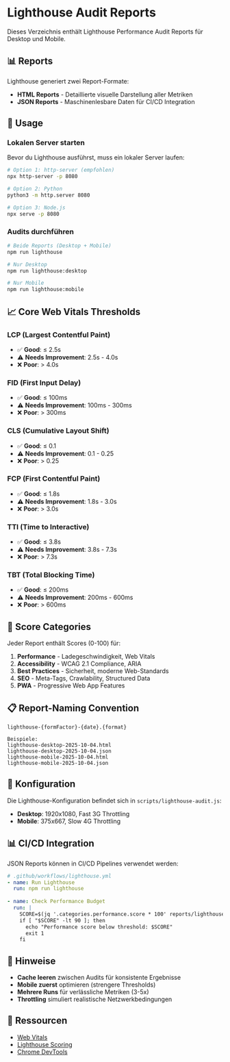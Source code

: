 # Lighthouse Audit Reports

Dieses Verzeichnis enthält Lighthouse Performance Audit Reports für Desktop und Mobile.

## 📊 Reports

Lighthouse generiert zwei Report-Formate:

- **HTML Reports** - Detaillierte visuelle Darstellung aller Metriken
- **JSON Reports** - Maschinenlesbare Daten für CI/CD Integration

## 🚀 Usage

### Lokalen Server starten

Bevor du Lighthouse ausführst, muss ein lokaler Server laufen:

```bash
# Option 1: http-server (empfohlen)
npx http-server -p 8080

# Option 2: Python
python3 -m http.server 8080

# Option 3: Node.js
npx serve -p 8080
```

### Audits durchführen

```bash
# Beide Reports (Desktop + Mobile)
npm run lighthouse

# Nur Desktop
npm run lighthouse:desktop

# Nur Mobile
npm run lighthouse:mobile
```

## 📈 Core Web Vitals Thresholds

### LCP (Largest Contentful Paint)
- ✅ **Good**: ≤ 2.5s
- ⚠️  **Needs Improvement**: 2.5s - 4.0s
- ❌ **Poor**: > 4.0s

### FID (First Input Delay)
- ✅ **Good**: ≤ 100ms
- ⚠️  **Needs Improvement**: 100ms - 300ms
- ❌ **Poor**: > 300ms

### CLS (Cumulative Layout Shift)
- ✅ **Good**: ≤ 0.1
- ⚠️  **Needs Improvement**: 0.1 - 0.25
- ❌ **Poor**: > 0.25

### FCP (First Contentful Paint)
- ✅ **Good**: ≤ 1.8s
- ⚠️  **Needs Improvement**: 1.8s - 3.0s
- ❌ **Poor**: > 3.0s

### TTI (Time to Interactive)
- ✅ **Good**: ≤ 3.8s
- ⚠️  **Needs Improvement**: 3.8s - 7.3s
- ❌ **Poor**: > 7.3s

### TBT (Total Blocking Time)
- ✅ **Good**: ≤ 200ms
- ⚠️  **Needs Improvement**: 200ms - 600ms
- ❌ **Poor**: > 600ms

## 🎯 Score Categories

Jeder Report enthält Scores (0-100) für:

1. **Performance** - Ladegeschwindigkeit, Web Vitals
2. **Accessibility** - WCAG 2.1 Compliance, ARIA
3. **Best Practices** - Sicherheit, moderne Web-Standards
4. **SEO** - Meta-Tags, Crawlability, Structured Data
5. **PWA** - Progressive Web App Features

## 📋 Report-Naming Convention

```
lighthouse-{formFactor}-{date}.{format}

Beispiele:
lighthouse-desktop-2025-10-04.html
lighthouse-desktop-2025-10-04.json
lighthouse-mobile-2025-10-04.html
lighthouse-mobile-2025-10-04.json
```

## 🔧 Konfiguration

Die Lighthouse-Konfiguration befindet sich in `scripts/lighthouse-audit.js`:

- **Desktop**: 1920x1080, Fast 3G Throttling
- **Mobile**: 375x667, Slow 4G Throttling

## 📊 CI/CD Integration

JSON Reports können in CI/CD Pipelines verwendet werden:

```yaml
# .github/workflows/lighthouse.yml
- name: Run Lighthouse
  run: npm run lighthouse
  
- name: Check Performance Budget
  run: |
    SCORE=$(jq '.categories.performance.score * 100' reports/lighthouse/lighthouse-mobile-*.json)
    if [ "$SCORE" -lt 90 ]; then
      echo "Performance score below threshold: $SCORE"
      exit 1
    fi
```

## 📝 Hinweise

- **Cache leeren** zwischen Audits für konsistente Ergebnisse
- **Mobile zuerst** optimieren (strengere Thresholds)
- **Mehrere Runs** für verlässliche Metriken (3-5x)
- **Throttling** simuliert realistische Netzwerkbedingungen

## 🔗 Ressourcen

- [Web Vitals](https://web.dev/vitals/)
- [Lighthouse Scoring](https://developer.chrome.com/docs/lighthouse/performance/performance-scoring/)
- [Chrome DevTools](https://developer.chrome.com/docs/devtools/)
